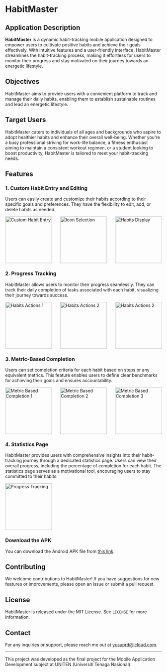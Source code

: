# HabitMaster
## Application Description
**HabitMaster** is a dynamic habit-tracking mobile application designed to empower users to cultivate positive habits and achieve their goals effectively. With intuitive features and a user-friendly interface, HabitMaster streamlines the habit-tracking process, making it effortless for users to monitor their progress and stay motivated on their journey towards an energetic lifestyle.

## Objectives
HabitMaster aims to provide users with a convenient platform to track and manage their daily habits, enabling them to establish sustainable routines and lead an energetic lifestyle.

## Target Users
HabitMaster caters to individuals of all ages and backgrounds who aspire to adopt healthier habits and enhance their overall well-being. Whether you're a busy professional striving for work-life balance, a fitness enthusiast aiming to maintain a consistent workout regimen, or a student looking to boost productivity, HabitMaster is tailored to meet your habit-tracking needs.

## Features
### 1. Custom Habit Entry and Editing
Users can easily create and customize their habits according to their specific goals and preferences. They have the flexibility to edit, add, or delete habits as needed.

<div style="display: flex; justify-content: space-between; flex-wrap: wrap;">
  <img src="https://i.imgur.com/Bjxm3SE.png" alt="Custom Habit Entry" width="150" />
  <img src="https://i.imgur.com/oC2xhiJ.png" alt="Icon Selection" width="150" />
  <img src="https://i.imgur.com/CR35Bh0.png" alt="Habits Display" width="150" />
</div>

### 2. Progress Tracking
HabitMaster allows users to monitor their progress seamlessly. They can track their daily completion of tasks associated with each habit, visualizing their journey towards success.

<div style="display: flex; justify-content: space-between; flex-wrap: wrap;">
  <img src="https://i.imgur.com/BwZVPM3.png" alt="Habits Actions 1" width="150" />
  <img src="https://i.imgur.com/x7JAo4u.png" alt="Habits Actions 2" width="150" />
  <img src="https://i.imgur.com/5RErmYT.png" alt="Habits Actions 2" width="150" />
</div>

### 3. Metric-Based Completion
Users can set completion criteria for each habit based on steps or any equivalent metrics. This feature enables users to define clear benchmarks for achieving their goals and ensures accountability.

<div style="display: flex; justify-content: space-between; flex-wrap: wrap;">
  <img src="https://i.imgur.com/VIcyuxY.png" alt="Metric Based Completion 1" width="150" />
  <img src="https://i.imgur.com/87kgRcR.png" alt="Metric Based Completion 2" width="150" />
  <img src="https://i.imgur.com/fPq8hLA.png" alt="Metric Based Completion 3" width="150" />
</div>

### 4. Statistics Page
HabitMaster provides users with comprehensive insights into their habit-tracking journey through a dedicated statistics page. Users can view their overall progress, including the percentage of completion for each habit. The statistics page serves as a motivational tool, encouraging users to stay committed to their habits.

<div style="display: flex; justify-content: space-between; flex-wrap: wrap;">
  <img src="https://i.imgur.com/sS1a2S8.png" alt="Progress Tracking" width="150" />
</div>

### Download the APK
You can download the Android APK file from [this link](https://drive.google.com/file/d/1M4v_1bQM9JQoF9AfIP18FlEAKwyjB2JG/view?usp=sharing).

## Contributing
We welcome contributions to HabitMaster! If you have suggestions for new features or improvements, please open an issue or submit a pull request.

## License
HabitMaster is released under the MIT License. See `LICENSE` for more information.

## Contact
For any inquiries or support, please reach me out at [yusuprd@icloud.com](mailto:yusuprd@icloud.com).

---

This project was developed as the final project for the Mobile Application Development subject at UNITEN (Universiti Tenaga Nasional).
